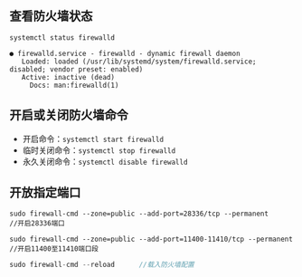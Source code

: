 ## 查看防火墙状态
`systemctl status firewalld`

```
● firewalld.service - firewalld - dynamic firewall daemon
   Loaded: loaded (/usr/lib/systemd/system/firewalld.service; disabled; vendor preset: enabled)
   Active: inactive (dead)
     Docs: man:firewalld(1)
```



## 开启或关闭防火墙命令

- 开启命令：`systemctl start firewalld`
- 临时关闭命令：`systemctl stop firewalld`
- 永久关闭命令：`systemctl disable firewalld`





## 开放指定端口



```
sudo firewall-cmd --zone=public --add-port=28336/tcp --permanent      //开启28336端口
```



```
sudo firewall-cmd --zone=public --add-port=11400-11410/tcp --permanent      //开启11400至11410端口段
```



```javascript
sudo firewall-cmd --reload      //载入防火墙配置
```
